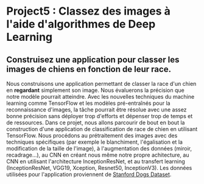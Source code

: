# Project5 : Classez des images à l'aide d'algorithmes de Deep Learning

## Construisez une application pour classer les images de chiens en fonction de leur race.

Nous construisons une application permettant de classer la race d'un chien en **regardant** simplement son image. Nous évaluerons la précision que notre modèle pourrait atteindre. Avec les nouvelles techniques du machine learning comme TensorFlow et les modèles pré-entraînés pour la reconnaissance d'images, la tâche pourrait être résolue avec une assez bonne précision sans déployer trop d'efforts et dépenser trop de temps et de ressources. Dans ce projet, nous allons parcourir de bout en bout la construction d'une application de classification de race de chien en utilisant TensorFlow. Nous procédons au prétraitement des images avec des techniques spécifiques (par exemple le blanchiment, l'égalisation et la modification de la taille de l'image), à l'augmentation des données (miroir, recadrage...), au CNN en créant nous même notre propre achitecture, au CNN en utilisant l'architecture InceptionResNet, et au transfert learning (InceptionResNet, VGG19, Xception, Resnet50, InceptionV3). Les données utilisées pour l'application proviennent de [Stanford Dogs Dataset](http://vision.stanford.edu/aditya86/ImageNetDogs/).
